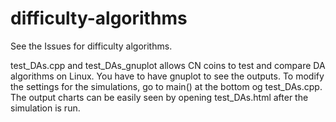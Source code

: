 # difficulty-algorithms
See the Issues for difficulty algorithms.

test_DAs.cpp and test_DAs_gnuplot allows CN coins to test and compare DA algorithms on Linux. 
You have to have gnuplot to see the outputs.
To modify the settings for the simulations, go to main() at the bottom og test_DAs.cpp.
The output charts can be easily seen by opening test_DAs.html after the simulation is run.
